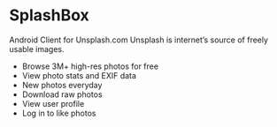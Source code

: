 # SplashBox
Android Client for Unsplash.com Unsplash is internet’s source of freely usable images.

* Browse 3M+ high-res photos for free
* View photo stats and EXIF data
* New photos everyday
* Download raw photos
* View user profile
* Log in to like photos
